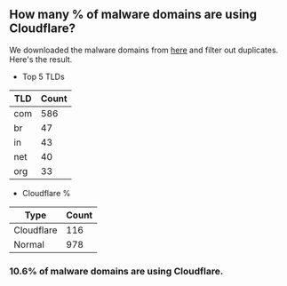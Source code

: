 ## How many % of malware domains are using Cloudflare?


We downloaded the malware domains from [here](https://urlhaus.abuse.ch) and filter out duplicates.
Here's the result.


[//]: # (start replacement)


- Top 5 TLDs

| TLD | Count |
| --- | --- |
| com | 586 |
| br | 47 |
| in | 43 |
| net | 40 |
| org | 33 |


- Cloudflare %

| Type | Count |
| --- | --- |
| Cloudflare | 116 |
| Normal | 978 |


### 10.6% of malware domains are using Cloudflare.